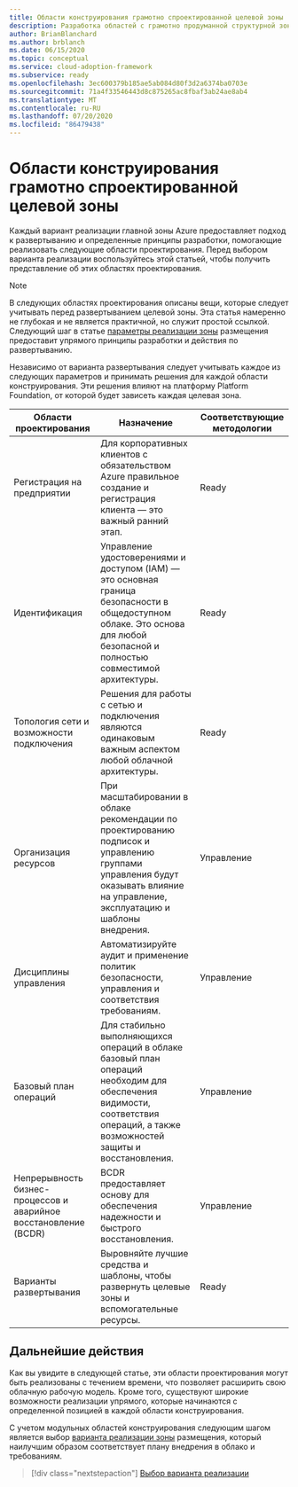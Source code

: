 ```yaml
---
title: Области конструирования грамотно спроектированной целевой зоны
description: Разработка областей с грамотно продуманной структурной зоной.
author: BrianBlanchard
ms.author: brblanch
ms.date: 06/15/2020
ms.topic: conceptual
ms.service: cloud-adoption-framework
ms.subservice: ready
ms.openlocfilehash: 3ec600379b185ae5ab084d80f3d2a6374ba0703e
ms.sourcegitcommit: 71a4f33546443d8c875265ac8fbaf3ab24ae8ab4
ms.translationtype: MT
ms.contentlocale: ru-RU
ms.lasthandoff: 07/20/2020
ms.locfileid: "86479438"
---
```

<!-- TODO: Refactor terms: "design area", "well-architected" -->

# <a name="design-areas-of-a-well-architected-landing-zone"></a>Области конструирования грамотно спроектированной целевой зоны

Каждый вариант реализации главной зоны Azure предоставляет подход к развертыванию и определенные принципы разработки, помогающие реализовать следующие области проектирования. Перед выбором варианта реализации воспользуйтесь этой статьей, чтобы получить представление об этих областях проектирования.

> [!NOTE]
> В следующих областях проектирования описаны вещи, которые следует учитывать перед развертыванием целевой зоны. Эта статья намеренно не глубокая и не является практичной, но служит простой ссылкой. Следующий шаг в статье [параметры реализации зоны](./implementation-options.md) размещения предоставит упрямого принципы разработки и действия по развертыванию.  

Независимо от варианта развертывания следует учитывать каждое из следующих параметров и принимать решения для каждой области конструирования. Эти решения влияют на платформу Platform Foundation, от которой будет зависеть каждая целевая зона.

| Области проектирования | Назначение  | Соответствующие методологии |
|---|---|---|
| Регистрация на предприятии | Для корпоративных клиентов с обязательством Azure правильное создание и регистрация клиента — это важный ранний этап. | Ready |
| Идентификация | Управление удостоверениями и доступом (IAM) — это основная граница безопасности в общедоступном облаке. Это основа для любой безопасной и полностью совместимой архитектуры. | Ready |
| Топология сети и возможности подключения | Решения для работы с сетью и подключения являются одинаковым важным аспектом любой облачной архитектуры. | Ready |
| Организация ресурсов | При масштабировании в облаке рекомендации по проектированию подписок и управлению группами управления будут оказывать влияние на управление, эксплуатацию и шаблоны внедрения. | Управление |
| Дисциплины управления | Автоматизируйте аудит и применение политик безопасности, управления и соответствия требованиям. | Управление |
| Базовый план операций | Для стабильно выполняющихся операций в облаке базовый план операций необходим для обеспечения видимости, соответствия операций, а также возможностей защиты и восстановления. | Управление |
| Непрерывность бизнес-процессов и аварийное восстановление (BCDR) | BCDR предоставляет основу для обеспечения надежности и быстрого восстановления. | Управление |
| Варианты развертывания | Выровняйте лучшие средства и шаблоны, чтобы развернуть целевые зоны и вспомогательные ресурсы. | Ready |

## <a name="next-steps"></a>Дальнейшие действия

Как вы увидите в следующей статье, эти области проектирования могут быть реализованы с течением времени, что позволяет расширить свою облачную рабочую модель. Кроме того, существуют широкие возможности реализации упрямого, которые начинаются с определенной позицией в каждой области конструирования.

С учетом модульных областей конструирования следующим шагом является выбор [варианта реализации зоны](./implementation-options.md) размещения, который наилучшим образом соответствует плану внедрения в облако и требованиям.

> [!div class="nextstepaction"]
> [Выбор варианта реализации](./implementation-options.md)
